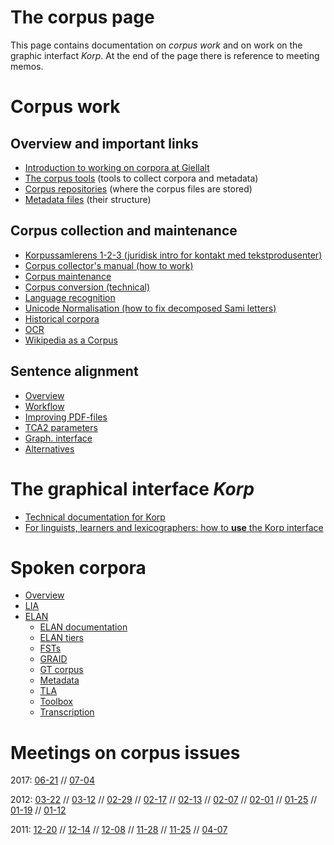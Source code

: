 The corpus page
===============

This page contains documentation on *corpus work* and on work on the graphic interfact *Korp*. At the end of the page there is reference to meeting memos.

# Corpus work

## Overview and important links

-   [Introduction to working on corpora at Giellalt](corpus_intro.html)
-   [The corpus tools](https://giellalt.github.io/CorpusTools/) (tools to collect corpora and metadata)
-   [Corpus repositories](corpus_repositories.html) (where the corpus files are stored)
-   [Metadata files](corpus_xsl_file.html) (their structure)


## Corpus collection and maintenance

<div class="twocolumn" markdown="1">

-   [Korpussamlerens 1-2-3 (juridisk intro for kontakt med
    tekstprodusenter)](../infra/corpus_collectors_howto.html)
-   [Corpus collector's manual (how to work)](corpus_conversion.html)
-   [Corpus maintenance](corpus_maintenance.html)
-   [Corpus conversion (technical)](corpus_conversion_tech.html)
-   [Language recognition](langrec.html)
-   [Unicode Normalisation (how to fix decomposed Sami
    letters)](UnicodeNormalisation.html)
-   [Historical corpora](hist/index.html) 
-   [OCR](../tools/ocr.html)
-   [Wikipedia as a Corpus](WikipediaAsCorpus.html)
</div>

## Sentence alignment

-   [Overview](../tools/tca2.html)
-   [Workflow](../tools/Bargovuohki.html)
-   [Improving PDF-files](../ling/corpus_improve_alignment.html)
-   [TCA2 parameters](../tools/TCA2_parameters.html)
-   [Graph. interface](../ling/corpus_analyze.html)
-   [Alternatives](../tools/other_aligners.html)


# The graphical interface *Korp*

- [Technical documentation for Korp](../infra/korp/index.html)
- [For linguists, learners and lexicographers: how to **use** the Korp interface](../lang/common/Korp_usage.html)


# Spoken corpora
- [Overview](spoken/SpokenCorpora.html)
- [LIA](spoken/LIA.html)
- [ELAN](freiburg/freiburg.html)
  - [ELAN documentation](freiburg/ELAN.html)
  - [ELAN tiers](freiburg/ELANtiers.html)
  - [FSTs](freiburg/FST.html)
  - [GRAID](freiburg/GRAID.html)
  - [GT corpus](freiburg/GTcorpus.html)
  - [Metadata](freiburg/Metadata.html)
  - [TLA](freiburg/TLA.html)
  - [Toolbox](freiburg/Toolbox.html)
  - [Transcription](freiburg/Transcription.html)

# Meetings on corpus issues


2017: [06-21](https://divvungiellatekno.github.io/giellalt.uit.no/admin/corpus/Meeting_2017-06-21.html) //
[07-04](https://divvungiellatekno.github.io/giellalt.uit.no/admin/corpus/Meeting_2017-07-04.html)

2012: [03-22](https://divvungiellatekno.github.io/giellalt.uit.no/admin/corpus/Meeting_2012-03-22.html) //
[03-12](https://divvungiellatekno.github.io/giellalt.uit.no/admin/corpus/Meeting_2012-03-12.html) //
[02-29](https://divvungiellatekno.github.io/giellalt.uit.no/admin/corpus/Meeting_2012-02-29.html) //
[02-17](https://divvungiellatekno.github.io/giellalt.uit.no/admin/corpus/Meeting_2012-02-17.html) //
[02-13](https://divvungiellatekno.github.io/giellalt.uit.no/admin/corpus/Meeting_2012-02-13.html) //
[02-07](https://divvungiellatekno.github.io/giellalt.uit.no/admin/corpus/Meeting_2012-02-07.html) //
[02-01](https://divvungiellatekno.github.io/giellalt.uit.no/admin/corpus/Meeting_2012-02-01.html) //
[01-25](https://divvungiellatekno.github.io/giellalt.uit.no/admin/corpus/Meeting_2012-01-25.html) //
[01-19](https://divvungiellatekno.github.io/giellalt.uit.no/admin/corpus/Meeting_2012-01-19.html) //
[01-12](https://divvungiellatekno.github.io/giellalt.uit.no/admin/corpus/Meeting_2012-01-12.html)

2011: [12-20](https://divvungiellatekno.github.io/giellalt.uit.no/admin/corpus/Meeting_2011-12-20.html) //
[12-14](https://divvungiellatekno.github.io/giellalt.uit.no/admin/corpus/Meeting_2011-12-14.html) //
[12-08](https://divvungiellatekno.github.io/giellalt.uit.no/admin/corpus/Meeting_2011-12-08.html) //
[11-28](https://divvungiellatekno.github.io/giellalt.uit.no/admin/corpus/Meeting_2011-11-28.html) //
[11-25](https://divvungiellatekno.github.io/giellalt.uit.no/admin/corpus/Meeting_2011-11-25.html) //
[04-07](https://divvungiellatekno.github.io/giellalt.uit.no/admin/corpus/Meeting_2011-04-07.html)
